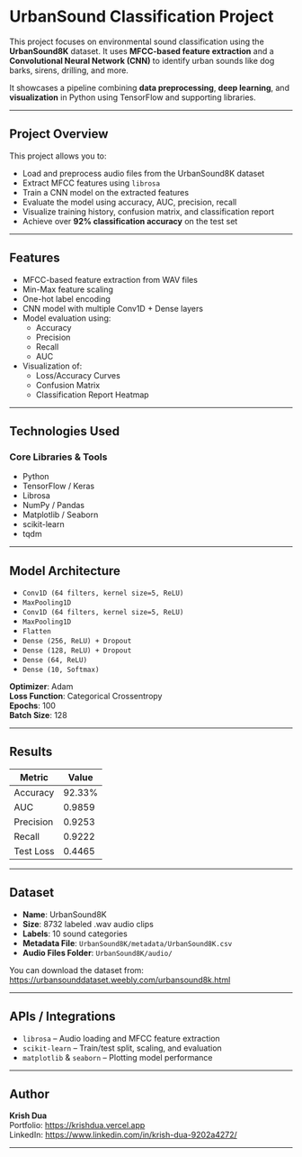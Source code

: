 # UrbanSound Classification Project

This project focuses on environmental sound classification using the **UrbanSound8K** dataset. It uses **MFCC-based feature extraction** and a **Convolutional Neural Network (CNN)** to identify urban sounds like dog barks, sirens, drilling, and more.

It showcases a pipeline combining **data preprocessing**, **deep learning**, and **visualization** in Python using TensorFlow and supporting libraries.

---

## Project Overview

This project allows you to:

- Load and preprocess audio files from the UrbanSound8K dataset
- Extract MFCC features using `librosa`
- Train a CNN model on the extracted features
- Evaluate the model using accuracy, AUC, precision, recall
- Visualize training history, confusion matrix, and classification report
- Achieve over **92% classification accuracy** on the test set

---

## Features

- MFCC-based feature extraction from WAV files
- Min-Max feature scaling
- One-hot label encoding
- CNN model with multiple Conv1D + Dense layers
- Model evaluation using:
  - Accuracy
  - Precision
  - Recall
  - AUC
- Visualization of:
  - Loss/Accuracy Curves
  - Confusion Matrix
  - Classification Report Heatmap

---

## Technologies Used

### Core Libraries & Tools

- Python
- TensorFlow / Keras
- Librosa
- NumPy / Pandas
- Matplotlib / Seaborn
- scikit-learn
- tqdm

---

## Model Architecture

- `Conv1D (64 filters, kernel size=5, ReLU)`
- `MaxPooling1D`
- `Conv1D (64 filters, kernel size=5, ReLU)`
- `MaxPooling1D`
- `Flatten`
- `Dense (256, ReLU) + Dropout`
- `Dense (128, ReLU) + Dropout`
- `Dense (64, ReLU)`
- `Dense (10, Softmax)`

**Optimizer**: Adam  
**Loss Function**: Categorical Crossentropy  
**Epochs**: 100  
**Batch Size**: 128

---

## Results

| Metric       | Value         |
|--------------|---------------|
| Accuracy     | 92.33%        |
| AUC          | 0.9859        |
| Precision    | 0.9253        |
| Recall       | 0.9222        |
| Test Loss    | 0.4465        |

---

## Dataset

- **Name**: UrbanSound8K  
- **Size**: 8732 labeled .wav audio clips  
- **Labels**: 10 sound categories  
- **Metadata File**: `UrbanSound8K/metadata/UrbanSound8K.csv`  
- **Audio Files Folder**: `UrbanSound8K/audio/`

You can download the dataset from:  
https://urbansounddataset.weebly.com/urbansound8k.html

---

## APIs / Integrations

- `librosa` – Audio loading and MFCC feature extraction  
- `scikit-learn` – Train/test split, scaling, and evaluation  
- `matplotlib` & `seaborn` – Plotting model performance  

---

## Author

**Krish Dua**  
Portfolio: https://krishdua.vercel.app  
LinkedIn: https://www.linkedin.com/in/krish-dua-9202a4272/

---
